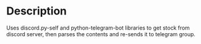 # Description
Uses discord.py-self and python-telegram-bot libraries to get stock from discord server, then parses the contents and re-sends it to telegram group.
